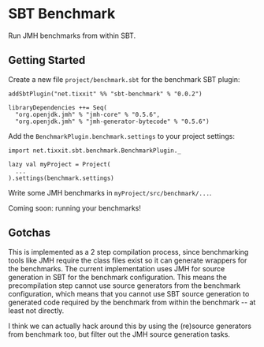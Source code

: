 SBT Benchmark
=============

Run JMH benchmarks from within SBT.

Getting Started
---------------

Create a new file `project/benchmark.sbt` for the benchmark SBT plugin:

    addSbtPlugin("net.tixxit" %% "sbt-benchmark" % "0.0.2")
    
    libraryDependencies ++= Seq(
      "org.openjdk.jmh" % "jmh-core" % "0.5.6",
      "org.openjdk.jmh" % "jmh-generator-bytecode" % "0.5.6")

Add the `BenchmarkPlugin.benchmark.settings` to your project settings:

    import net.tixxit.sbt.benchmark.BenchmarkPlugin._

    lazy val myProject = Project(
      ...
    ).settings(benchmark.settings)

Write some JMH benchmarks in `myProject/src/benchmark/...`.

Coming soon: running your benchmarks!

Gotchas
-------

This is implemented as a 2 step compilation process, since benchmarking tools
like JMH require the class files exist so it can generate wrappers for the
benchmarks. The current implementation uses JMH for source generation in SBT
for the benchmark configuration. This means the precompilation step cannot use
source generators from the benchmark configuration, which means that you cannot
use SBT source generation to generated code required by the benchmark from
within the benchmark -- at least not directly.

I think we can actually hack around this by using the (re)source generators
from benchmark too, but filter out the JMH source generation tasks.
